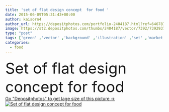```yaml
---
title: 'set of flat design concept  for food '
date: 2015-06-09T05:31:43+00:00
author: kaisorn4
author_url: https://depositphotos.com/portfolio-2404187.html?ref=64678756
image: https://st2.depositphotos.com/thumbs/2404187/vector/7392/73929371/api_thumb_450.jpg?forcejpeg=true
type: "post"
tags: ['green' ,'vector' ,'background' ,'illustration' ,'set' ,'market' ,'travel' ,'fresh' ,'leaf' ,'health' ,'healthy' ,'natural' ,'meat' ,'food' ,'kitchen' ,'cooking' ,'cuisine' ,'steak' ,'diet' ,'fruit' ,'tasty' ,'delicious' ,'meal' ,'Menu' ,'restaurant' ,'drink' ,'vegetable' ,'eating' ,'tomato' ,'chicken' ,'sauce' ,'spicy' ,'dinner' ,'icon' ,'salad' ,'vegetarian' ,'hot' ,'traditional' ,'organic' ,'street' ,'cheese' ,'fast' ,'asian' ,'junk' ,'asia' ,'onion' ]
categories: 
  - food
---
```

<div aling="center">
            <font size="60"> Set of flat design concept  for food</font>   
</div>
<div>
    <a href='https://st2.depositphotos.com/thumbs/2404187/vector/7392/73929371/api_thumb_450.jpg?forcejpeg=true?ref=64678756' target=_blank > Go "Depositphotos" to get lage size of this picture ->
        <img href='https://st2.depositphotos.com/thumbs/2404187/vector/7392/73929371/api_thumb_450.jpg?forcejpeg=true?ref=64678756' src='https://st2.depositphotos.com/2404187/7392/v/950/depositphotos_73929371-stock-illustration-set-of-flat-design-concept.jpg?forcejpeg=true' alt='Set of flat design concept  for food' >
    </a>
</div>
